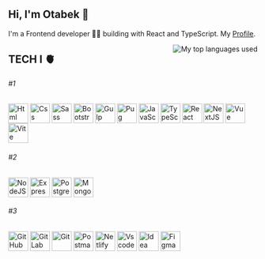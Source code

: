 ## Hi, I'm Otabek 👋

I'm a Frontend developer 🧑‍💻 building with React and TypeScript.
My [Profile](https://otabek996.github.io/responsive-to-website/).

<img align="right" alt="My top languages used" src="https://github-readme-stats.vercel.app/api/top-langs/?username=Otabek996&theme=github_dark&show_icons=true&layout=compact&border_color=21262d&border_radius=6"/>

## TECH I 🫀
###### #1  
<div>
  <img align="top" title="HTML" alt="Html" width="40px" src="https://skillicons.dev/icons?i=html" />
  <img align="top" title="CSS" alt="Css" width="40px" src="https://skillicons.dev/icons?i=css" />
  <img align="top" title="Sass" alt="Sass" width="40px" src="https://skillicons.dev/icons?i=sass" />
  <img align="top" title="Bootstrap" alt="Bootstrap" width="40px" src="https://skillicons.dev/icons?i=bootstrap" />
  <img align="top" title="Gulp" alt="Gulp" width="40px" src="https://skillicons.dev/icons?i=gulp" />
  <img align="top" title="Pug" alt="Pug" width="40px" src="https://skillicons.dev/icons?i=pug" />
  <img align="top" title="JavaScript" alt="JavaScript" width="40px" src="https://skillicons.dev/icons?i=javascript" />
  <img align="top" title="TypeScript" alt="TypeScript" width="40px" src="https://skillicons.dev/icons?i=typescript" />
  <img align="top" title="React" alt="React" width="40px" src="https://skillicons.dev/icons?i=react" />
  <img align="top" title="NextJS" alt="NextJS" width="40px" src="https://skillicons.dev/icons?i=nextjs" />
  <img align="top" title="Vue" alt="Vue" width="40px" src="https://skillicons.dev/icons?i=vue" />
  <img align="top" title="Vite" alt="Vite" width="40px" src="https://skillicons.dev/icons?i=vite" />
</div>


###### #2 
<div>
  <img align="top" title="NodeJS" alt="NodeJS" width="40px" src="https://skillicons.dev/icons?i=nodejs" />
  <img align="top" title="Express" alt="Express" width="40px" src="https://skillicons.dev/icons?i=express" />
  <img align="top" title="Postgres" alt="Postgres" width="40px" src="https://skillicons.dev/icons?i=postgres" />
  <img align="top" title="Mongodb" alt="Mongodb" width="40px" src="https://skillicons.dev/icons?i=mongodb" />
</div>


###### #3 
<div>
  <img align="top" title="GitHub" alt="GitHub" width="40px" src="https://skillicons.dev/icons?i=github" />
  <img align="top" title="GitLab" alt="GitLab" width="40px" src="https://skillicons.dev/icons?i=gitlab" />
  <img align="top" title="Git" alt="Git" width="40px" src="https://skillicons.dev/icons?i=git" />
  <img align="top" title="Postman" alt="Postman" width="40px" src="https://skillicons.dev/icons?i=postman" />
  <img align="top" title="Netlify" alt="Netlify" width="40px" src="https://skillicons.dev/icons?i=netlify" />
  <img align="top" title="Vscode" alt="Vscode" width="40px" src="https://skillicons.dev/icons?i=vscode" />
  <img align="top" title="Idea" alt="Idea" width="40px" src="https://skillicons.dev/icons?i=idea" />
  <img align="top" title="Figma" alt="Figma" width="40px" src="https://skillicons.dev/icons?i=figma" />
</div>
